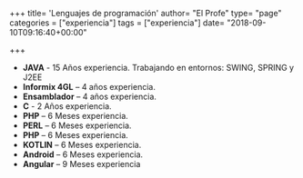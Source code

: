 +++
title= 'Lenguajes  de programación'
author= "El Profe"
type= "page"
categories = ["experiencia"]
tags = ["experiencia"]
date= "2018-09-10T09:16:40+00:00"

+++

  * **JAVA** - 15 Años experiencia. Trabajando en entornos: SWING, SPRING y J2EE
  * **Informix 4GL** &#8211; 4 años experiencia.
  * **Ensamblador** &#8211; 4 años experiencia.
  * **C** - 2 Años experiencia.
  * **PHP** &#8211; 6 Meses experiencia.
  * **PERL** &#8211; 6 Meses experiencia.
  * **PHP** &#8211; 6 Meses experiencia.
  * **KOTLIN** &#8211; 6 Meses experiencia.
  * **Android** &#8211; 6 Meses experiencia.
  * **Angular** &#8211; 9 Meses experiencia

<div>
</div>
